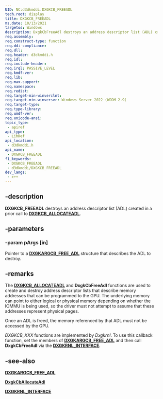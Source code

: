 ```yaml
---
UID: NC:d3dkmddi.DXGKCB_FREEADL
tech.root: display
title: DXGKCB_FREEADL
ms.date: 10/13/2021
targetos: Windows
description: DxgkCbFreeAdl destroys an address descriptor list (ADL) created in a prior call to DxgkCbAllocateAdl.
req.assembly: 
req.construct-type: function
req.ddi-compliance: 
req.dll: 
req.header: d3dkmddi.h
req.idl: 
req.include-header: 
req.irql: PASSIVE_LEVEL
req.kmdf-ver: 
req.lib: 
req.max-support: 
req.namespace: 
req.redist: 
req.target-min-winverclnt: 
req.target-min-winversvr: Windows Server 2022 (WDDM 2.9)
req.target-type: 
req.type-library: 
req.umdf-ver: 
req.unicode-ansi: 
topic_type:
 - apiref
api_type:
 - LibDef
api_location:
 - d3dkmddi.h
api_name:
 - DXGKCB_FREEADL
f1_keywords:
 - DXGKCB_FREEADL
 - d3dkmddi/DXGKCB_FREEADL
dev_langs:
 - c++
---
```


## -description

**DXGKCB_FREEADL** destroys an address descriptor list (ADL) created in a prior call to [**DXGKCB_ALLOCATEADL**](nc-d3dkmddi-dxgkcb_allocateadl.md).

## -parameters

### -param pArgs [in]

Pointer to a [**DXGKARGCB_FREE_ADL**](ns-d3dkmddi-dxgkargcb_free_adl.md) structure that describes the ADL to destroy.

## -remarks

The [**DXGKCB_ALLOCATEADL**](nc-d3dkmddi-dxgkcb_allocateadl.md) and **DxgkCbFreeAdl** functions are used to create and destroy address descriptor lists that describe memory addresses that can be programmed to the GPU. The underlying memory can point to either logical or physical memory depending on whether the IOMMU is being used, so the driver must not attempt to assume that these addresses represent physical pages.

Once an ADL is freed, the memory referenced by that ADL must not be accessed by the GPU.

*DXGKCB_XXX* functions are implemented by *Dxgkrnl*. To use this callback function, set the members of [**DXGKARGCB_FREE_ADL**](ns-d3dkmddi-dxgkargcb_free_adl.md) and then call **DxgkCbFreeAdl** via the [**DXGKRNL_INTERFACE**](../dispmprt/ns-dispmprt-_dxgkrnl_interface.md).

## -see-also

[**DXGKARGCB_FREE_ADL**](ns-d3dkmddi-dxgkargcb_free_adl.md)

[**DxgkCbAllocateAdl**](nc-d3dkmddi-dxgkcb_allocateadl.md)

[**DXGKRNL_INTERFACE**](../dispmprt/ns-dispmprt-_dxgkrnl_interface.md)
